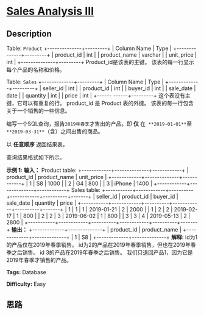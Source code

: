 # [Sales Analysis III][title]

## Description

Table: `Product`
            +--------------+---------+    | Column Name  | Type    |    +--------------+---------+    | product_id   | int     |    | product_name | varchar |    | unit_price   | int     |    +--------------+---------+    Product_id是该表的主键。    该表的每一行显示每个产品的名称和价格。    

Table: `Sales`
            +-------------+---------+    | Column Name | Type    |    +-------------+---------+    | seller_id   | int     |    | product_id  | int     |    | buyer_id    | int     |    | sale_date   | date    |    | quantity    | int     |    | price       | int     |    +------ ------+---------+    这个表没有主键，它可以有重复的行。    product_id 是 Product 表的外键。    该表的每一行包含关于一个销售的一些信息。    



编写一个SQL查询，报告`2019年春季`才售出的产品。即 **仅** 在` **2019-01-01**`至`
**2019-03-31**`（含）之间出售的商品。

以 **任意顺序** 返回结果表。

查询结果格式如下所示。



**示例 1:**
            **输入：**    Product table:    +------------+--------------+------------+    | product_id | product_name | unit_price |    +------------+--------------+------------+    | 1          | S8           | 1000       |    | 2          | G4           | 800        |    | 3          | iPhone       | 1400       |    +------------+--------------+------------+    Sales table:    +-----------+------------+----------+------------+----------+-------+    | seller_id | product_id | buyer_id | sale_date  | quantity | price |    +-----------+------------+----------+------------+----------+-------+    | 1         | 1          | 1        | 2019-01-21 | 2        | 2000  |    | 1         | 2          | 2        | 2019-02-17 | 1        | 800   |    | 2         | 2          | 3        | 2019-06-02 | 1        | 800   |    | 3         | 3          | 4        | 2019-05-13 | 2        | 2800  |    +-----------+------------+----------+------------+----------+-------+    **输出：**    +-------------+--------------+    | product_id  | product_name |    +-------------+--------------+    | 1           | S8           |    +-------------+--------------+    **解释:**    id为1的产品仅在2019年春季销售。    id为2的产品在2019年春季销售，但也在2019年春季之后销售。    id 3的产品在2019年春季之后销售。    我们只退回产品1，因为它是2019年春季才销售的产品。


**Tags:** Database

**Difficulty:** Easy

## 思路

[title]: https://leetcode-cn.com/problems/sales-analysis-iii
